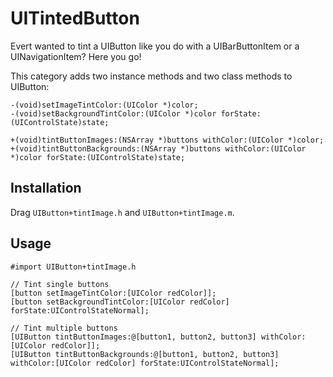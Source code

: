 UITintedButton
==============

Evert wanted to tint a UIButton like you do with a UIBarButtonItem or a UINavigationItem? Here you go!

This category adds two instance methods and two class methods to UIButton:

	-(void)setImageTintColor:(UIColor *)color;
	-(void)setBackgroundTintColor:(UIColor *)color forState:(UIControlState)state;
	
	+(void)tintButtonImages:(NSArray *)buttons withColor:(UIColor *)color;
	+(void)tintButtonBackgrounds:(NSArray *)buttons withColor:(UIColor *)color forState:(UIControlState)state;

## Installation

Drag ```UIButton+tintImage.h``` and ```UIButton+tintImage.m```.

## Usage

	#import UIButton+tintImage.h
	
	// Tint single buttons
	[button setImageTintColor:[UIColor redColor]];
    [button setBackgroundTintColor:[UIColor redColor] forState:UIControlStateNormal];
    
    // Tint multiple buttons
    [UIButton tintButtonImages:@[button1, button2, button3] withColor:[UIColor redColor]];
    [UIButton tintButtonBackgrounds:@[button1, button2, button3] withColor:[UIColor redColor] forState:UIControlStateNormal];

